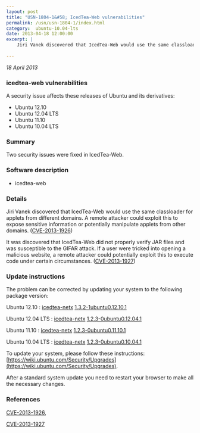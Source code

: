```yaml
---
layout: post
title: "USN-1804-1&#58; IcedTea-Web vulnerabilities"
permalink: /usn/usn-1804-1/index.html
category:  ubuntu-10.04-lts
date: 2013-04-18 12:00:00
excerpt: |
    Jiri Vanek discovered that IcedTea-Web would use the same classloader for applets from different domains. A remote attacker could exploit this to expose sensitive information or potentially manipulate applets from other domains. ([CVE-2013-1926](http://people.ubuntu.com/~ubuntu-security/cve/CVE-2013-1926))
    
--- 
```

 
 

*18 April 2013*

### icedtea-web vulnerabilities

A security issue affects these releases of Ubuntu and its derivatives:

* Ubuntu 12.10
* Ubuntu 12.04 LTS
* Ubuntu 11.10
* Ubuntu 10.04 LTS

### Summary

Two security issues were fixed in IcedTea-Web. 

### Software description

* icedtea-web 

### Details

Jiri Vanek discovered that IcedTea-Web would use the same classloader for applets from different domains. A remote attacker could exploit this to expose sensitive information or potentially manipulate applets from other domains. ([CVE-2013-1926](http://people.ubuntu.com/~ubuntu-security/cve/CVE-2013-1926))

It was discovered that IcedTea-Web did not properly verify JAR files and was susceptible to the GIFAR attack. If a user were tricked into opening a malicious website, a remote attacker could potentially exploit this to execute code under certain circumstances. ([CVE-2013-1927](http://people.ubuntu.com/~ubuntu-security/cve/CVE-2013-1927)) 

### Update instructions

The problem can be corrected by updating your system to the following package version:

Ubuntu 12.10
 : [icedtea-netx](https://launchpad.net/ubuntu/+source/icedtea-web) <span> [1.3.2-1ubuntu0.12.10.1](https://launchpad.net/ubuntu/+source/icedtea-web/1.3.2-1ubuntu0.12.10.1) </span> 

Ubuntu 12.04 LTS
 : [icedtea-netx](https://launchpad.net/ubuntu/+source/icedtea-web) <span> [1.2.3-0ubuntu0.12.04.1](https://launchpad.net/ubuntu/+source/icedtea-web/1.2.3-0ubuntu0.12.04.1) </span> 

Ubuntu 11.10
 : [icedtea-netx](https://launchpad.net/ubuntu/+source/icedtea-web) <span> [1.2.3-0ubuntu0.11.10.1](https://launchpad.net/ubuntu/+source/icedtea-web/1.2.3-0ubuntu0.11.10.1) </span> 

Ubuntu 10.04 LTS
 : [icedtea-netx](https://launchpad.net/ubuntu/+source/icedtea-web) <span> [1.2.3-0ubuntu0.10.04.1](https://launchpad.net/ubuntu/+source/icedtea-web/1.2.3-0ubuntu0.10.04.1) </span> 

To update your system, please follow these instructions: [https://wiki.ubuntu.com/Security/Upgrades](https://wiki.ubuntu.com/Security/Upgrades).

After a standard system update you need to restart your browser to make all the necessary changes. 

### References

 
 [CVE-2013-1926](http://people.ubuntu.com/~ubuntu-security/cve/CVE-2013-1926), 

 [CVE-2013-1927](http://people.ubuntu.com/~ubuntu-security/cve/CVE-2013-1927)
 

